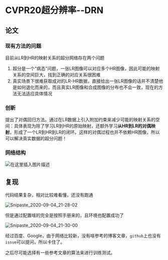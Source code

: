 # CVPR20超分辨率--DRN

## 论文

### 现有方法的问题

目前从LR到HR的映射关系的超分网络存在两个问题

1. 超分是一个“病态”问题，一张LR图像可以对应多个HR图像，因此可能的映射关系的空间巨大，找到正确的对应关系很困难
2. 真实场景下很难获取成对的LR-HR数据，直接给出一张LR图像的话并不清楚他是如何退化而来的，而且真实LR图像和合成图像的分布也不会一致，现在的方法无法适应具体情况

### 创新

提出了对偶回归方法。通过在LR数据上引入附加约束来减少可能的映射关系的空间：具体表现为除了学习LR到HR的原始映射，还额外学习**从HR到LR的对偶映射**，形成了一个LR到HR到LR的闭环。这样的对偶过程也并不依赖HR图像，所以可以解决真实数据的超分问题！

### 网络结构

<img src="https://img-blog.csdnimg.cn/2020040115294739.png?x-oss-process=image/watermark,type_ZmFuZ3poZW5naGVpdGk,shadow_10,text_aHR0cHM6Ly9ibG9nLmNzZG4ubmV0L3dlaXhpbl80MjA1NDUwOA==,size_16,color_FFFFFF,t_70" alt="在这里插入图片描述">

## 复现

代码结果复杂，相对比较难看懂，还没有跑通

![Snipaste_2020-09-04_21-28-02](https://tvax4.sinaimg.cn/large/005tpOh1ly1giexv84aw3j30sp0i4411.jpg)

但是通过配置啥的完全是按照手册来的，且环境也配置成功了

![Snipaste_2020-09-04_21-30-00](https://tva4.sinaimg.cn/large/005tpOh1ly1giexx8orixj30jz032t8u.jpg)

经过百度、Google，由于网络比较新，没有啥参考的博客文章，`github`上也没有`issue`可以提问，所以卡住了。

之后尽可能选择有一些参考文章的算法来进行训练测试。





